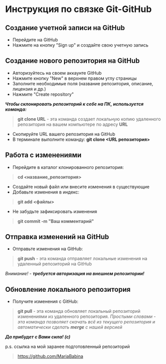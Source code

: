 # Инструкция по связке Git-GitHub

## Создание учетной записи на GitHub
* Перейдите на GitHub
* Нажмите на кнопку "Sign up" и создайте свою учетную запись

## Создание нового репозитория на GitHub
* Авторизуйтесь на своем аккаунте GitHub
* Нажмите кнопку "New" в верхнем правом углу страницы
* Заполните необходимые поля (название репозитория, описание, лицензия и др.)
* Нажмите "Create repository"

 ***Чтобы склонировать репозиторий к себе на ПК, используется команда:***

> **git clone URL** -  эта команда создает локальную копию удаленного репозитория на вашем компьютере по адресу **URL**

* Скопируйте URL вашего репозитория на GitHub
* В терминале выполните команду: **git clone <URL репозитория>**

## Работа с изменениями
* Перейдите в каталог клонированного репозитория:
> **cd <название_репозитория>**

* Создайте новый файл или внесите изменения в существующие
* Добавьте изменения в индекс:
> **git add <файлы>**

* Не забудьте зафиксировать изменения
> **git commit -m "Ваш комментарий"**

## Отправка изменений на GitHub
* Отправьте изменения на GitHub:
> **git push**  - эта команда отправляет локальные изменения на удаленный репозиторий на GitHub

*Внимание! - ***требуется авторизация на внешнем репозитории!****

## Обновление локального репозитория
* Получите изменения с GitHub:

> **git pull** - эта команда обновляет локальный репозиторий изменениями из удаленного репозитория.
*Простыми словами - эта команда позволяет скачать всё из текущего репозитория и автоматически сделать **merge** с нашей версией*

***Да прибудет с Вами сила! (с)***

p.s. ссылка на мой заранее подготовленный репозиторий 
> https://github.com/MariaBabina
